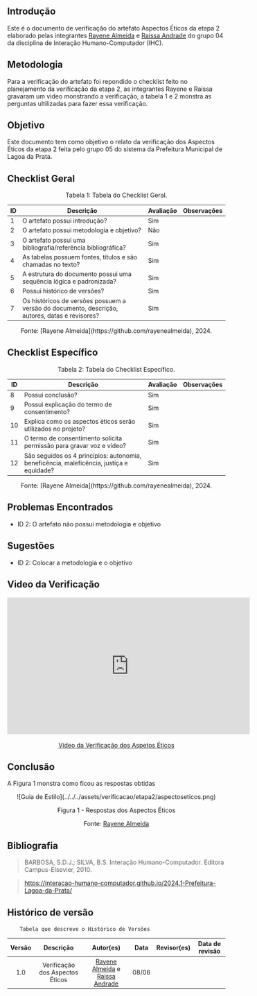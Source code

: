 ## Introdução
Este é o documento de verificação do artefato Aspectos Éticos da etapa 2 elaborado pelas integrantes [Rayene Almeida](https://github.com/rayenealmeida) e [Raissa Andrade](https://github.com/RaissaAndradeS) do grupo 04 da disciplina de Interação Humano-Computador (IHC). 


## Metodologia
Para a verificação do artefato foi repondido o checklist feito no planejamento da verificação da etapa 2, as integrantes Rayene e Raissa gravaram um video monstrando a verificação, a tabela 1 e 2 monstra as perguntas ultilizadas para fazer essa verificação.

## Objetivo
Este documento tem como objetivo o relato da verificação dos Aspectos Éticos da etapa 2 feita pelo grupo 05 do sistema da Prefeitura Municipal de Lagoa da Prata.

## Checklist Geral

<center>Tabela 1: Tabela do Checklist Geral. </center> 

| ID  | Descrição                                                                                  | Avaliação | Observações |
| --- | ------------------------------------------------------------------------------------------ | --------- | ----------- |
| 1   | O artefato possui introdução?     |        Sim   |             |
| 2   | O artefato possui metodologia e objetivo?  |  Não         |             |
| 3   | O artefato possui uma bibliografia/referência bibliográfica?   |   Sim        |             |
| 4   | As tabelas possuem fontes, títulos e são chamadas no texto?  |     Sim    |             |
| 5   | A estrutura do documento possui uma sequência lógica e padronizada?  |       Sim    |             |
| 6   | Possui histórico de versões?    |     Sim      |             |
| 7   | Os históricos de versões possuem a versão do documento, descrição, autores, datas e revisores? | Sim |             |

<center>Fonte: [Rayene Almeida](https://github.com/rayenealmeida), 2024.</center>

## Checklist Específico

<center>Tabela 2: Tabela do Checklist Específico. </center> 

| ID  | Descrição                                                                                     | Avaliação | Observações |
| --- | --------------------------------------------------------------------------------------------- | --------- | ----------- |
| 8  | Possui conclusão? |      Sim     |             |
| 9   | Possui explicação do termo de consentimento? |     Sim      |             |
| 10   | Explica como os aspectos éticos serão utilizados no projeto? |      Sim     |             |
| 11  | O termo de consentimento solicita permissão para gravar voz e vídeo?  |        Sim   |             |
| 12  | São seguidos os 4 princípios: autonomia, beneficência, maleficência, justiça e equidade?    |     Sim      |             |


<center>Fonte: [Rayene Almeida](https://github.com/rayenealmeida), 2024.</center>

## Problemas Encontrados

- ID 2: O artefato não possui metodologia e objetivo

## Sugestões

- ID 2: Colocar a metodologia e o objetivo

## Video da Verificação

<p style="text-align: center">
    <iframe width="560" height="315" src="https://www.youtube.com/embed/UBg8zq5wVdQ" title="YouTube video player" frameborder="0" allow="accelerometer; autoplay; clipboard-write; encrypted-media; gyroscope; picture-in-picture" allowfullscreen></iframe>
</p>
<p style="text-align: center">
    <a href="https://www.youtube.com/embed/UBg8zq5wVdQ" target="_blank">Vídeo da Verificação dos Aspetos Éticos</a>
</p>

## Conclusão
A Figura 1 monstra como ficou as respostas obtidas 
<center>
![Guia de Estilo](../../../assets/verificacao/etapa2/aspectoseticos.png)
<div align="center">
<p> Figura 1 - Respostas dos Aspectos Éticos </p> 
 <center>  <p>Fonte: <a href="https://github.com/rayenealmeida">Rayene Almeida</a></p></center> 
</div></center>



## Bibliografia
> BARBOSA, S.D.J.; SILVA, B.S. Interação Humano-Computador. Editora Campus-Elsevier, 2010.

>  https://interacao-humano-computador.github.io/2024.1-Prefeitura-Lagoa-da-Prata/

## Histórico de versão
        Tabela que descreve o Histórico de Versões
|     Versão       |     Descrição      |      Autor(es)      | Data           |  Revisor(es)          |Data de revisão|
| :----------------------------------------------------------: | :-------------------------------: | :-------------------------------------------------: | :-------------------------------: |  :-------------------------------: | :-------------------------------: |
|1.0|Verificação dos Aspectos Éticos|[Rayene Almeida](https://github.com/rayenealmeida) e [Raissa Andrade](https://github.com/RaissaAndradeS)   | 08/06|  | |